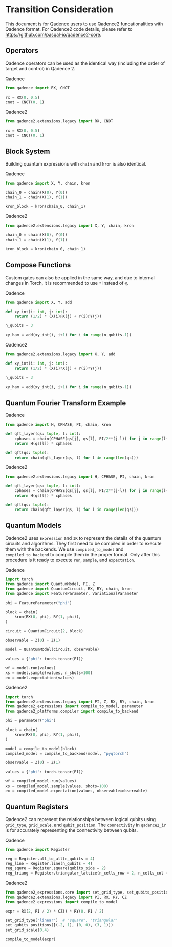 
# Transition Consideration
This document is for Qadence users to use Qadence2 funcationalities with Qadence format.
For Qadence2 code details, please refer to https://github.com/pasqal-io/qadence2-core.

## Operators

Qadence operators can be used as the identical way (including the order of target and control) in Qadence 2.

Qadence
```python exec="on" source="material-block" html="1" session="getting_started"
from qadence import RX, CNOT

rx = RX(0, 0.5)
cnot = CNOT(0, 1)
```

Qadence2
```python exec="on" source="material-block" html="1" session="getting_started"
from qadence2.extensions.legacy import RX, CNOT

rx = RX(0, 0.5)
cnot = CNOT(0, 1)
```

## Block System

Building quantum expressions with `chain` and `kron` is also identical.

Qadence
```python exec="on" source="material-block" html="1" session="getting_started"
from qadence import X, Y, chain, kron

chain_0 = chain(X(0), Y(0))
chain_1 = chain(X(1), Y(1))

kron_block = kron(chain_0, chain_1)
```

Qadence2
```python exec="on" source="material-block" html="1" session="getting_started"
from qadence2.extensions.legacy import X, Y, chain, kron

chain_0 = chain(X(0), Y(0))
chain_1 = chain(X(1), Y(1))

kron_block = kron(chain_0, chain_1)
```

## Compose Functions

Custom gates can also be applied in the same way, and due to internal changes in Torch, it is recommended to use `*` instead of `@`.

Qadence
```python exec="on" source="material-block" html="1" session="getting_started"
from qadence import X, Y, add

def xy_int(i: int, j: int):
    return (1/2) * (X(i)@X(j) + Y(i)@Y(j))

n_qubits = 3

xy_ham = add(xy_int(i, i+1) for i in range(n_qubits-1))
```

Qadence2
```python exec="on" source="material-block" html="1" session="getting_started"
from qadence2.extensions.legacy import X, Y, add

def xy_int(i: int, j: int):
    return (1/2) * (X(i)*X(j) + Y(i)*Y(j))

n_qubits = 3

xy_ham = add(xy_int(i, i+1) for i in range(n_qubits-1))
```

## Quantum Fourier Transform Example

Qadence
```python exec="on" source="material-block" html="1" session="getting_started"
from qadence import H, CPHASE, PI, chain, kron

def qft_layer(qs: tuple, l: int):
    cphases = chain(CPHASE(qs[j], qs[l], PI/2**(j-l)) for j in range(l+1, len(qs)))
    return H(qs[l]) * cphases

def qft(qs: tuple):
    return chain(qft_layer(qs, l) for l in range(len(qs)))
```

Qadence2
```python exec="on" source="material-block" html="1" session="getting_started"
from qadence2.extensions.legacy import H, CPHASE, PI, chain, kron

def qft_layer(qs: tuple, l: int):
    cphases = chain(CPHASE(qs[j], qs[l], PI/2**(j-l)) for j in range(l+1, len(qs)))
    return H(qs[l]) * cphases

def qft(qs: tuple):
    return chain(qft_layer(qs, l) for l in range(len(qs)))
```


## Quantum Models

Qadence2 uses `Expression` and `IR` to represent the details of the quantum circuits and algorithms. They first need to be compiled in order to execute them with the backends. We use `compiled_to_model` and `compiled_to_backend` to compile them in the proper format. Only after this procedure is it ready to execute `run`, `sample`, and `expectation`.

Qadence
```python exec="on" source="material-block" html="1" session="getting_started"
import torch
from qadence import QuantumModel, PI, Z
from qadence import QuantumCircuit, RX, RY, chain, kron
from qadence import FeatureParameter, VariationalParameter

phi = FeatureParameter("phi")

block = chain(
    kron(RX(0, phi), RY(1, phi)),
)

circuit = QuantumCircuit(2, block)

observable = Z(0) + Z(1)

model = QuantumModel(circuit, observable)

values = {"phi": torch.tensor(PI)}

wf = model.run(values)
xs = model.sample(values, n_shots=100)
ex = model.expectation(values)
```

Qadence2
```python exec="on" source="material-block" html="1" session="getting_started"
import torch
from qadence2.extensions.legacy import PI, Z, RX, RY, chain, kron
from qadence2_expressions import compile_to_model, parameter
from qadence2_platforms.compiler import compile_to_backend

phi = parameter("phi")

block = chain(
    kron(RX(0, phi), RY(1, phi)),
)

model = compile_to_model(block)
compiled_model = compile_to_backend(model, "pyqtorch")

observable = Z(0) + Z(1)

values = {"phi": torch.tensor(PI)}

wf = compiled_model.run(values)
xs = compiled_model.sample(values, shots=100)
ex = compiled_model.expectation(values, observable=observable)
```

## Quantum Registers

Qadence2 can represent the relationships between logical qubits using `grid_type`, `grid_scale`, and `qubit_position`. The `connectivity` in `qadence2_ir` is for accurately representing the connectivity between qubits.

Qadence
```python exec="on" source="material-block" html="1" session="getting_started"
from qadence import Register

reg = Register.all_to_all(n_qubits = 4)
reg_line = Register.line(n_qubits = 4)
reg_squre = Register.square(qubits_side = 2)
reg_triang = Register.triangular_lattice(n_cells_row = 2, n_cells_col = 2)
```

Qadence2
```python exec="on" source="material-block" html="1" session="getting_started"
from qadence2_expressions.core import set_grid_type, set_qubits_positions, set_grid_scale
from qadence2.extensions.legacy import PI, RX, RY, CZ
from qadence2_expressions import compile_to_model

expr = RX(2, PI / 2) * CZ() * RY(0, PI / 2)

set_grid_type("linear")  # "square", "triangular"
set_qubits_positions([(-2, 1), (0, 0), (3, 1)])
set_grid_scale(0.4)

compile_to_model(expr)
```
